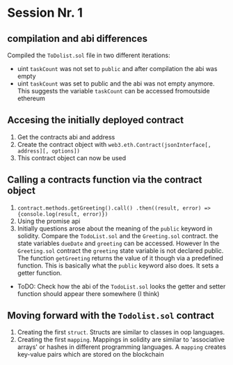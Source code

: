 # Session Nr. 1
## compilation and abi differences
Compiled the `ToDolist.sol` file in two different iterations:
- uint `taskCount` was not set to `public` and after compilation the abi was empty
- uint `taskCount` was set to public and the abi was not empty anymore. This suggests the variable `taskCount` can be accessed fromoutside ethereum

## Accesing the initially deployed contract
1. Get the contracts abi and address
2. Create the contract object with `web3.eth.Contract(jsonInterface[, address][, options])`
3. This contract object can now be used

## Calling a contracts function via the contract object
1. `contract.methods.getGreeting().call()
    .then((result, error) => {console.log(result, error)})`
2. Using the promise api
3. Initially questions arose about the meaning of the `public` keyword in solidity. Compare the `TodoList.sol` and the `Greeting.sol` contract. the state variables `dueDate` and `greeting` can be accessed. However In the `Greeting.sol` contract the `greeting` state variable is not declared public. The function `getGreeting` returns the value of it though via a predefined function. This is basically what the `public` keyword also does. It sets a getter function.
- ToDO: Check how the abi of the `TodoList.sol` looks the getter and setter function should appear there somewhere (I think)

## Moving forward with the `Todolist.sol` contract
1. Creating the first `struct`. Structs are similar to classes in oop languages. 
2. Creating the first `mapping`. Mappings in solidity are similar to 'associative arrays' or hashes in different programming languages. A `mapping` creates key-value pairs which are stored on the blockchain


